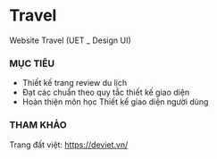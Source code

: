 # Travel
Website Travel (UET _ Design UI)

### MỤC TIÊU
  * Thiết kế trang review du lịch
  * Đạt các chuẩn theo quy tắc thiết kế giao diện
  * Hoàn thiện môn học Thiết kế giao diện người dùng
  
### THAM KHẢO
 Trang đất việt: https://deviet.vn/
